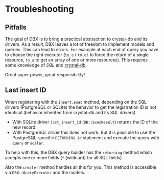 # Troubleshooting

## Pitfalls

The goal of DBX is to bring a practical abstraction to crystal-db and its drivers.
As a result, DBX leaves a lot of freedom to implement models and queries.
This can lead to errors.
For example at each end of query you have to choose the right executor
(`to_o` / `to_o!` to force the return of a single resource,
`to_a` to get an array of one or more resources).
This requires some knowledge of _SQL_ and [crystal-db](https://crystal-lang.github.io/crystal-db/api/latest/DB/QueryMethods.html).

Great super power, great responsibility!

## Last insert ID

When registering with the `insert.exec` method,
depending on the SQL drivers (PostgreSQL or SQLite) the behavior
to get the registration ID is not identical
(behavior inherited from crystal-db and its SQL drivers).

* With SQLite driver `last_insert_id` (`DB::ExecResult`) returns the ID of the new record.
* With PostgreSQL driver this does not work. But it is possible to use the PostgreSQL-specific
`RETURNING id` statement and execute the query with `query` or `scalar`.

To help with this, the DBX query builder has the `returning` method
which accepts one or more fields (`*` (wildcard) for all SQL fields).

Also the `create!` method handles all this for you.
This method is accessible via `DBX::QueryExecutor` and the models.